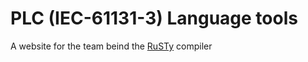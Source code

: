 # PLC (IEC-61131-3) Language tools

A website for the team beind the [RuSTy](https://plc-lang.github.io/rusty) compiler
